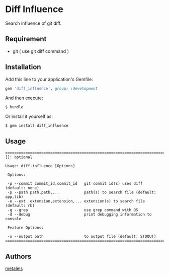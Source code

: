 # Diff Influence

Search influence of git diff.

## Requirement ##

* git ( use git diff command )

## Installation ##

Add this line to your application's Gemfile:

```ruby
gem 'diff_influence', group: :development
```

And then execute:

    $ bundle

Or install it yourself as:

    $ gem install diff_influence

## Usage ##

```
==============================================================================
[]: optional

Usage: diff-influence [Options]

 Options:

 -p --commit commit_id,commit_id   git commit id(s) uses diff (default: none)
 -p --path path,path,...           path(s) to search file (default: app,lib)
 -e --ext  extension,extension,... extension(s) to search file (default: rb)
 -g --grep                         use grep command with OS
 -d --debug                        print debugging information to console

 Feature Options:

 -o --output path                  to output file (default: STDOUT)
==============================================================================
```

## Authors ##

[metalels](https://github.com/metalels)
